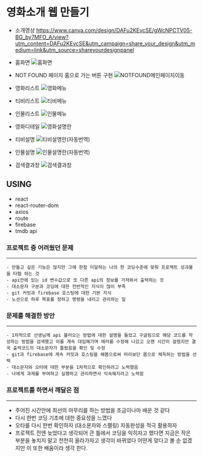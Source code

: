 # 영화소개 웹 만들기
- 소개영상
https://www.canva.com/design/DAFu2KEvcSE/gWcNPCTV05-BG_by7MFO_A/view?utm_content=DAFu2KEvcSE&utm_campaign=share_your_design&utm_medium=link&utm_source=shareyourdesignpanel

- 홈화면
![홈화면](https://github.com/rochelimit1/movieapp1/assets/138188520/3bad9bfe-fbc6-431f-9b24-d5feb21591ab)

- NOT FOUND 페이지 홈으로 가는 버튼 구현
![NOTFOUND메인페이지이동](https://github.com/rochelimit1/movieapp1/assets/138188520/07a9bc93-5e15-4990-a933-2312eb25f3eb)

- 영화리스트
![영화메뉴](https://github.com/rochelimit1/movieapp1/assets/138188520/a2559f43-5b0f-4845-8c27-475371caf3dd)

- 티비리스트
![티비메뉴](https://github.com/rochelimit1/movieapp1/assets/138188520/012a5c9e-9ef4-480f-a57f-f2cea85132c3)

- 인물리스트
![인물메뉴](https://github.com/rochelimit1/movieapp1/assets/138188520/436237f7-4583-4e1b-8fac-54301ee8f7fc)

- 영화디테일
![영화설명란](https://github.com/rochelimit1/movieapp1/assets/138188520/e9e814d7-cc58-4f0a-b73f-eda3456ddf30)

- 티비설명
![티비설명란(자동번역)](https://github.com/rochelimit1/movieapp1/assets/138188520/bcbd6684-5551-47f1-8119-ba54f8b91502)

- 인물설명
![인물설명란(자동번역)](https://github.com/rochelimit1/movieapp1/assets/138188520/c1bbb043-b205-4648-bef9-b925b8f593f2)

- 검색결과창
![검색결과창](https://github.com/rochelimit1/movieapp1/assets/138188520/d940d22c-07de-47c7-b243-2b358047da33)



## USING
- react
- react-router-dom
- axios
- route
- firebase
- tmdb api

### 프로젝트 중 어려웠던 문제

---

 
    - 만들고 싶은 기능은 많지만 그에 한참 미달하는 나의 현 코딩수준에 맞춰 프로젝트 성과물을 타협 하는 것
    - api안에 있는 id 변수값으로 또 다른 api의 정보를 가져와서 출력하는 것
    - 대소문자 구분과 코딩에 대한 전반적인 지식이 많이 부족
    - git 커밋과 firebase 호스팅에 대한 기본 지식
    - 노션으로 하루 목표를 정하고 명령을 내리고 관리하는 일

### 문제를 해결한 방안

---


    - 1차적으로 선생님께 api 불러오는 방법에 대한 설명을 들었고 구글링으로 해당 코드를 작성하는 방법을 검색했고 이를 계속 대입해가며 에러를 수정해 나갔고 오랜 시간이 걸렸지만 결국 출력코드의 대소문자가 틀렸음을 확인 및 수정
    - git과 firebase에 계속 커밋과 호스팅을 해봄으로써 머리보단 몸으로 체득하는 방법을 선택
    - 대소문자와 오타에 대한 부분을 1차적으로 확인하려고 노력했음
    - 나에게 과제를 부여하고 실행하고 관리하면서 익숙해지려고 노력함

### 프로젝트를 하면서 깨달은 점

---


- 주어진 시간안에 최선의 마무리를 하는 방법을 조금이나마 배운 것 같다
- 다시 한번 코딩 기초에 대한 중요성을 느꼈다
- 오타를 다시 한번 확인하자 (대소문자와 스펠링) 자동완성을 적극 활용하자
- 프로젝트 전엔 늦었다고 생각되어 큰 틀에서 코딩을 익히자고 했다면 지금은 작은 부분을 놓치지 말고 천천히 올라가자고 생각이 바뀌었다 어떤게 맞다고 볼 순 없겠지만 이 또한 배움이라 생각 한다.

 
